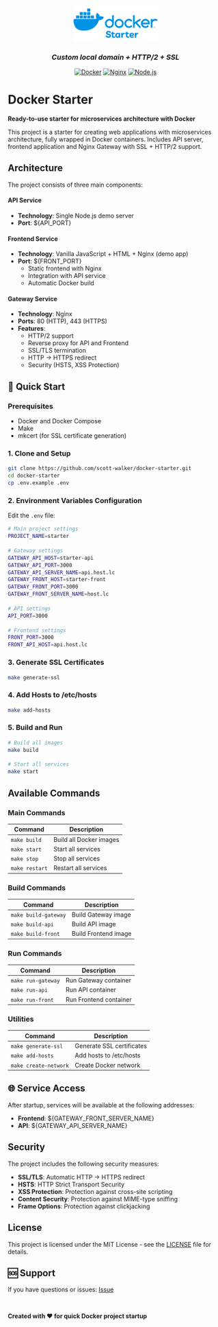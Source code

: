 <div align="center">

<img src="./etc/logo.png" alt="Docker Logo" width="200">

### _Custom local domain + HTTP/2 + SSL_

[![Docker](https://img.shields.io/badge/Docker-2496ED?style=for-the-badge&logo=docker&logoColor=white)](https://www.docker.com/)
[![Nginx](https://img.shields.io/badge/Nginx-009639?style=for-the-badge&logo=nginx&logoColor=white)](https://nginx.org/)
[![Node.js](https://img.shields.io/badge/Node.js-339933?style=for-the-badge&logo=nodedotjs&logoColor=white)](https://nodejs.org/)

</div>

# Docker Starter

**Ready-to-use starter for microservices architecture with Docker**

This project is a starter for creating web applications with microservices architecture, fully wrapped in Docker containers. Includes API server, frontend application and Nginx Gateway with SSL + HTTP/2 support.

## Architecture

The project consists of three main components:

#### API Service

- **Technology**: Single Node.js demo server
- **Port**: ${API_PORT}

#### Frontend Service

- **Technology**: Vanilla JavaScript + HTML + Nginx (demo app)
- **Port**: ${FRONT_PORT}
  - Static frontend with Nginx
  - Integration with API service
  - Automatic Docker build

#### Gateway Service

- **Technology**: Nginx
- **Ports**: 80 (HTTP), 443 (HTTPS)
- **Features**:
  - HTTP/2 support
  - Reverse proxy for API and Frontend
  - SSL/TLS termination
  - HTTP → HTTPS redirect
  - Security (HSTS, XSS Protection)

## 🚀 Quick Start

### Prerequisites

- Docker and Docker Compose
- Make
- mkcert (for SSL certificate generation)

### 1. Clone and Setup

```bash
git clone https://github.com/scott-walker/docker-starter.git
cd docker-starter
cp .env.example .env
```

### 2. Environment Variables Configuration

Edit the `.env` file:

```bash
# Main project settings
PROJECT_NAME=starter

# Gateway settings
GATEWAY_API_HOST=starter-api
GATEWAY_API_PORT=3000
GATEWAY_API_SERVER_NAME=api.host.lc
GATEWAY_FRONT_HOST=starter-front
GATEWAY_FRONT_PORT=3000
GATEWAY_FRONT_SERVER_NAME=host.lc

# API settings
API_PORT=3000

# Frontend settings
FRONT_PORT=3000
FRONT_API_HOST=api.host.lc
```

### 3. Generate SSL Certificates

```bash
make generate-ssl
```

### 4. Add Hosts to /etc/hosts

```bash
make add-hosts
```

### 5. Build and Run

```bash
# Build all images
make build

# Start all services
make start
```

## Available Commands

### Main Commands

| Command        | Description             |
| -------------- | ----------------------- |
| `make build`   | Build all Docker images |
| `make start`   | Start all services      |
| `make stop`    | Stop all services       |
| `make restart` | Restart all services    |

### Build Commands

| Command              | Description          |
| -------------------- | -------------------- |
| `make build-gateway` | Build Gateway image  |
| `make build-api`     | Build API image      |
| `make build-front`   | Build Frontend image |

### Run Commands

| Command            | Description            |
| ------------------ | ---------------------- |
| `make run-gateway` | Run Gateway container  |
| `make run-api`     | Run API container      |
| `make run-front`   | Run Frontend container |

### Utilities

| Command               | Description               |
| --------------------- | ------------------------- |
| `make generate-ssl`   | Generate SSL certificates |
| `make add-hosts`      | Add hosts to /etc/hosts   |
| `make create-network` | Create Docker network     |

## 🌐 Service Access

After startup, services will be available at the following addresses:

- **Frontend**: ${GATEWAY_FRONT_SERVER_NAME}
- **API**: ${GATEWAY_API_SERVER_NAME}

## Security

The project includes the following security measures:

- **SSL/TLS**: Automatic HTTP → HTTPS redirect
- **HSTS**: HTTP Strict Transport Security
- **XSS Protection**: Protection against cross-site scripting
- **Content Security**: Protection against MIME-type sniffing
- **Frame Options**: Protection against clickjacking

## License

This project is licensed under the MIT License - see the [LICENSE](LICENSE) file for details.

## 🆘 Support

If you have questions or issues: [Issue](https://github.com/scott-walker/docker-starter/issues)

<br/>

**Created with ❤️ for quick Docker project startup**
